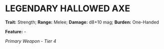 # LEGENDARY HALLOWED AXE

**Trait:** Strength; **Range:** Melee; **Damage:** d8+10 mag; **Burden:** One-Handed

**Feature:** -

*Primary Weapon - Tier 4*